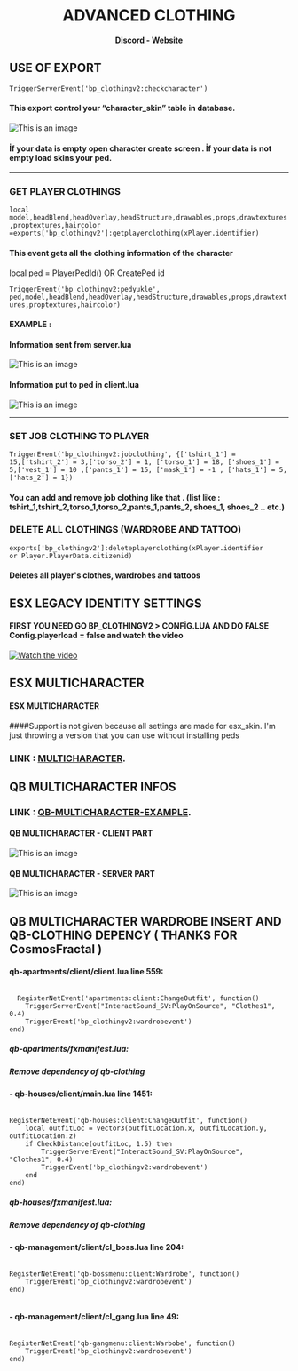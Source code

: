 <h1 align='center'>ADVANCED CLOTHING</a></h1><p align='center'><b><a href='https://discord.gg/uvRdnGPNF7'>Discord</a> - <a href='https://0resmon.tebex.io/'>Website</a></b></h5>




## USE OF EXPORT


<code>TriggerServerEvent('bp_clothingv2:checkcharacter')</code>

#### This export control your “character_skin” table in database.

![This is an image](https://i.hizliresim.com/lq5d7zn.PNG)

#### İf your data is empty open character create screen . İf your data is not empty load skins your ped.




------------------------------------------------------------------------------------------------------------------
### GET PLAYER CLOTHINGS

<code>local model,headBlend,headOverlay,headStructure,drawables,props,drawtextures,proptextures,haircolor =exports['bp_clothingv2']:getplayerclothing(xPlayer.identifier)
</code>

#### This event gets all the clothing information of the character


local ped = PlayerPedId()  OR  CreatePed id

<code>TriggerEvent('bp_clothingv2:pedyukle', ped,model,headBlend,headOverlay,headStructure,drawables,props,drawtextures,proptextures,haircolor)
</code>

#### EXAMPLE :

#### Information sent from server.lua


![This is an image](https://i.hizliresim.com/20k5rxq.PNG)

#### Information put to ped in client.lua

![This is an image](https://i.hizliresim.com/9vmto3t.PNG)

------------------------------------------------------------------------------------------------------------------
### SET JOB CLOTHING TO PLAYER

<code>TriggerEvent('bp_clothingv2:jobclothing', {['tshirt_1'] = 15,['tshirt_2'] = 3,['torso_2'] = 1, ['torso_1'] = 18, ['shoes_1'] = 5,['vest_1'] = 10 ,['pants_1'] = 15, ['mask_1'] = -1 , ['hats_1'] = 5, ['hats_2'] = 1})
</code>

#### You can add and remove job clothing like that . (list like : tshirt_1,tshirt_2,torso_1,torso_2,pants_1,pants_2, shoes_1, shoes_2 .. etc.)

### DELETE ALL CLOTHINGS (WARDROBE AND TATTOO)

<code>exports['bp_clothingv2']:deleteplayerclothing(xPlayer.identifier or Player.PlayerData.citizenid)
</code>

#### Deletes all player's clothes, wardrobes and tattoos


## ESX LEGACY IDENTITY SETTINGS

#### FIRST YOU NEED GO BP_CLOTHINGV2 > CONFİG.LUA  AND DO FALSE  Config.playerload = false and watch the video

[![Watch the video](https://kcdn-dfbd.kxcdn.com/wp-content/uploads/2014/02/Click-Here-to-Play-Video.jpg)](https://www.youtube.com/watch?v=WroQd6h_rT0)

## ESX MULTICHARACTER

#### ESX MULTICHARACTER 

####Support is not given because all settings are made for esx_skin. I'm just throwing a version that you can use without installing peds

### LINK :  [MULTICHARACTER](https://easyupload.io/eb4hu1).


## QB MULTICHARACTER INFOS

### LINK :  [QB-MULTICHARACTER-EXAMPLE](https://easyupload.io/emxk3z).

#### QB MULTICHARACTER - CLIENT PART

![This is an image](https://i.hizliresim.com/k2ng1yw.PNG)

#### QB MULTICHARACTER - SERVER PART

![This is an image](https://i.hizliresim.com/5nkwr5r.PNG)

## QB MULTICHARACTER WARDROBE INSERT AND QB-CLOTHING DEPENCY ( THANKS FOR CosmosFractal )

#### qb-apartments/client/client.lua line 559:

<code>
  RegisterNetEvent('apartments:client:ChangeOutfit', function()
    TriggerServerEvent("InteractSound_SV:PlayOnSource", "Clothes1", 0.4)
    TriggerEvent('bp_clothingv2:wardrobevent') 
end)
</code>

##### qb-apartments/fxmanifest.lua:
##### Remove dependency of qb-clothing

#### - qb-houses/client/main.lua line 1451:

<code>
RegisterNetEvent('qb-houses:client:ChangeOutfit', function()
    local outfitLoc = vector3(outfitLocation.x, outfitLocation.y, outfitLocation.z)
    if CheckDistance(outfitLoc, 1.5) then
        TriggerServerEvent("InteractSound_SV:PlayOnSource", "Clothes1", 0.4)
        TriggerEvent('bp_clothingv2:wardrobevent') 
    end
end)
</code>

#####  qb-houses/fxmanifest.lua:
##### Remove dependency of qb-clothing


#### - qb-management/client/cl_boss.lua line 204:
<code>
RegisterNetEvent('qb-bossmenu:client:Wardrobe', function()
    TriggerEvent('bp_clothingv2:wardrobevent')
end)
  </code>

#### - qb-management/client/cl_gang.lua line 49:
<code>
RegisterNetEvent('qb-gangmenu:client:Warbobe', function()
    TriggerEvent('bp_clothingv2:wardrobevent')
end)
</code>
